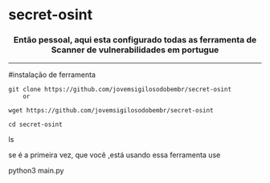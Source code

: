 # secret-osint

<h3><p align="center">Então pessoal, aqui esta configurado todas as ferramenta de 
Scanner de vulnerabilidades em portugue</p></h3>


--------------------------------------------------------------------------------------------------------

#instalação de ferramenta
```
git clone https://github.com/jovemsigilosodobembr/secret-osint
    or 
    
wget https://github.com/jovemsigilosodobembr/secret-osint

cd secret-osint
```
ls 

se é a primeira vez, que você ,está usando essa ferramenta use


python3 main.py
